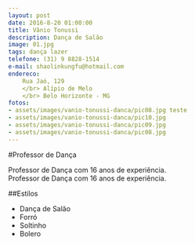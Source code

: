 ```yaml
---
layout: post
date: 2016-8-20 01:00:00
title: Vânio Tonussi
description: Dança de Salão
image: 01.jpg
tags: dança lazer
telefone: (31) 9 8828-1514
e-mail: shaolinkungfu@hotmail.com
endereco: 
    Rua Jaó, 129
    </br> Alípio de Melo
    </br> Belo Horizonte - MG
fotos:
- assets/images/vanio-tonussi-danca/pic08.jpg teste
- assets/images/vanio-tonussi-danca/pic10.jpg
- assets/images/vanio-tonussi-danca/pic09.jpg
- assets/images/vanio-tonussi-danca/pic08.jpg
---
```

#Professor de Dança

Professor de Dança com 16 anos de experiência.  
Professor de Dança com 16 anos de experiência.

##Estilos 
* Dança de Salão
* Forró
* Soltinho
* Bolero




